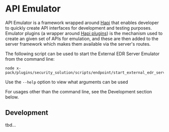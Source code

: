 # API Emulator

API Emulator is a framework wrapped around [Hapi](https://hapi.dev/) that enables developer to quickly create API interfaces for development and testing purposes. Emulator plugins (a wrapper around [Hapi plugins](https://hapi.dev/api/?v=21.3.3#plugins)) is the mechanism used to create an given set of APIs for emulation, and these are then added to the server framework which makes them available via the server's routes.  

The following script can be used to start the External EDR Server Emulator from the command line:

```shell
node x-pack/plugins/security_solution/scripts/endpoint/start_external_edr_server_emulator.js
```

Use the `--help` option to view what arguments can be used

For usages other than the command line, see the Development section below.



## Development

tbd...




